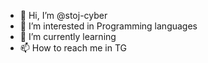 - 👋 Hi, I’m @stoj-cyber
- 👀 I’m interested in Programming languages
- 🌱 I’m currently learning 
- 📫 How to reach me in TG

<!---
stoj-cyber/stoj-cyber is a ✨ special ✨ repository because its `README.md` (this file) appears on your GitHub profile.
You can click the Preview link to take a look at your changes.
--->
